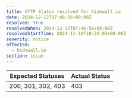 ```yaml
---
title: HTTP Status resolved for hidewall.io
date: 2024-12-12T07:46:56+00:00Z
resolved: True
resolvedWhen: 2024-12-12T07:46:56+00:00Z
resolvedStartTime: 2024-11-18T10:20:03+00:00Z
severity: notice
affected:
  - hidewall.io
section: issue
---
```


| Expected Statuses | Actual Status  |
|-------------------|----------------|
| 200, 301, 302, 403 | 403 |
